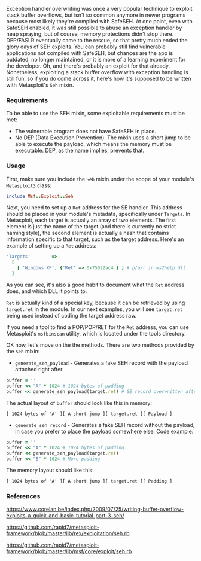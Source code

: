 Exception handler overwriting was once a very popular technique to exploit stack buffer overflows, but isn't so common anymore in newer programs because most likely they're compiled with SafeSEH. At one point, even with SafeSEH enabled, it was still possible to abuse an exception handler by heap spraying, but of course, memory protections didn't stop there. DEP/FASLR eventually came to the rescue, so that pretty much ended the glory days of SEH exploits. You can probably still find vulnerable applications not compiled with SafeSEH, but chances are the app is outdated, no longer maintained, or it is more of a learning experiment for the developer. Oh, and there's probably an exploit for that already. Nonetheless, exploiting a stack buffer overflow with exception handling is still fun, so if you do come across it, here's how it's supposed to be written with Metasploit's ```Seh``` mixin.

### Requirements

To be able to use the SEH mixin, some exploitable requirements must be met:

* The vulnerable program does not have SafeSEH in place.
* No DEP (Data Execution Prevention). The mixin uses a short jump to be able to execute the payload, which means the memory must be executable. DEP, as the name implies, prevents that.

### Usage

First, make sure you include the ```Seh``` mixin under the scope of your module's ```Metasploit3``` class:

```ruby
include Msf::Exploit::Seh
```

Next, you need to set up a ```Ret``` address for the SE handler. This address should be placed in your module's metadata, specifically under ```Targets```. In Metasploit, each target is actually an array of two elements. The first element is just the name of the target (and there is currently no strict naming style), the second element is actually a hash that contains information specific to that target, such as the target address. Here's an example of setting up a ```Ret``` address:

```ruby
'Targets'        =>
  [
    [ 'Windows XP', {'Ret' => 0x75022ac4 } ] # p/p/r in ws2help.dll
  ]
```

As you can see, it's also a good habit to document what the ```Ret``` address does, and which DLL it points to.

```Ret``` is actually kind of a special key, because it can be retrieved by using ```target.ret``` in the module. In our next examples, you will see ```target.ret``` being used instead of coding the target address raw.

If you need a tool to find a POP/POP/RET for the ```Ret``` address, you can use Metasploit's ```msfbinscan``` utility, which is located under the tools directory.

OK now, let's move on the the methods. There are two methods provided by the ```Seh``` mixin:

* ```generate_seh_payload``` - Generates a fake SEH record with the payload attached right after.

```ruby
buffer = ''
buffer << "A" * 1024 # 1024 bytes of padding
buffer << generate_seh_payload(target.ret) # SE record overwritten after 1024 bytes
```

The actual layout of ```buffer``` should look like this in memory:

```
[ 1024 bytes of 'A' ][ A short jump ][ target.ret ][ Payload ]
```

* ```generate_seh_record``` - Generates a fake SEH record without the payload, in case you prefer to place the payload somewhere else. Code example:

```ruby
buffer = ''
buffer << "A" * 1024 # 1024 bytes of padding
buffer << generate_seh_payload(target.ret)
buffer << "B" * 1024 # More padding
```

The memory layout should like this:

```
[ 1024 bytes of 'A' ][ A short jump ][ target.ret ][ Padding ]
```

### References

https://www.corelan.be/index.php/2009/07/25/writing-buffer-overflow-exploits-a-quick-and-basic-tutorial-part-3-seh/

https://github.com/rapid7/metasploit-framework/blob/master/lib/rex/exploitation/seh.rb

https://github.com/rapid7/metasploit-framework/blob/master/lib/msf/core/exploit/seh.rb
